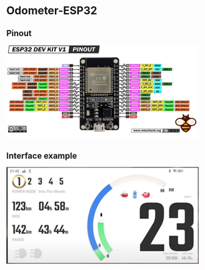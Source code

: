 # Odometer-ESP32

## Pinout
![Alt text](./DevKit-v1-Pinout.png?raw=true "Title")

## Interface example
![Alt text](./interfaceIdea.png?raw=true "Title")
